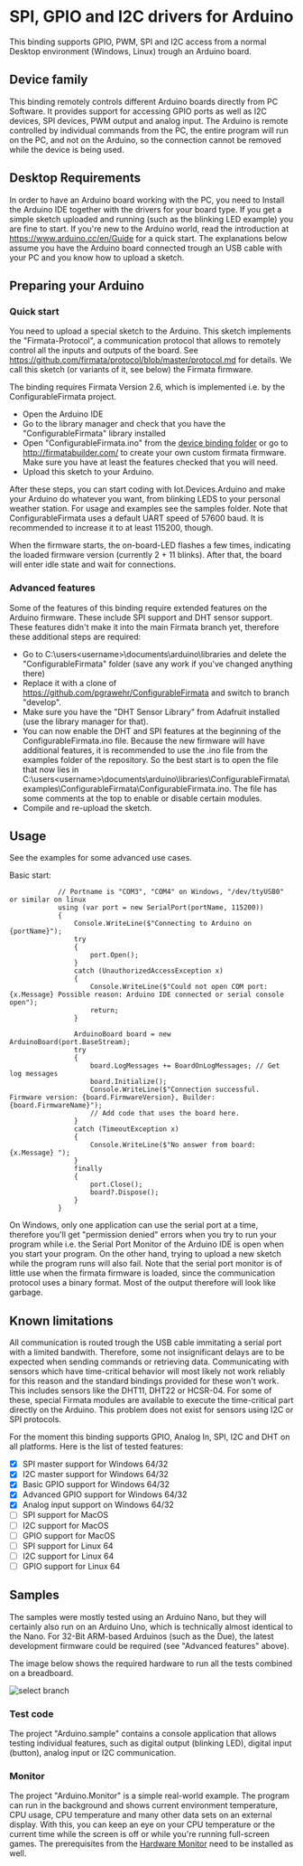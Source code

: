 # SPI, GPIO and I2C drivers for Arduino

This binding supports GPIO, PWM, SPI and I2C access from a normal Desktop environment (Windows, Linux) trough an Arduino board.

## Device family

This binding remotely controls different Arduino boards directly from PC Software. It provides support for accessing GPIO ports as well as I2C devices, SPI devices, PWM output and analog input. The Arduino is remote controlled by individual commands from the PC, the entire program will run on the PC, and not on the Arduino, so the connection cannot be removed while the device is being used. 

## Desktop Requirements

In order to have an Arduino board working with the PC, you need to Install the Arduino IDE together with the drivers for your board type. If you get a simple sketch uploaded and running (such as the blinking LED example) you are fine to start. If you're new to the Arduino world, read the introduction at https://www.arduino.cc/en/Guide for a quick start. The explanations below assume you have the Arduino board connected trough an USB cable with your PC and you know how to upload a sketch. 

## Preparing your Arduino
### Quick start
You need to upload a special sketch to the Arduino. This sketch implements the "Firmata-Protocol", a communication protocol that allows to remotely control all the inputs and outputs of the board. See https://github.com/firmata/protocol/blob/master/protocol.md for details. We call this sketch (or variants of it, see below) the Firmata firmware.

The binding requires Firmata Version 2.6, which is implemented i.e. by the ConfigurableFirmata project. 
- Open the Arduino IDE
- Go to the library manager and check that you have the "ConfigurableFirmata" library installed
- Open "ConfigurableFirmata.ino" from the [device binding folder](./ConfigurableFirmata/ConfigurableFirmata.ino) or go to http://firmatabuilder.com/ to create your own custom firmata firmware. Make sure you have at least the features checked that you will need.
- Upload this sketch to your Arduino. 

After these steps, you can start coding with Iot.Devices.Arduino and make your Arduino do whatever you want, from blinking LEDS to your personal weather station. For usage and examples see the samples folder. Note that ConfigurableFirmata uses a default UART speed of 57600 baud. It is recommended to increase it to at least 115200, though. 

When the firmware starts, the on-board-LED flashes a few times, indicating the loaded firmware version (currently 2 + 11 blinks). After that, the board will enter idle state and wait for connections. 

### Advanced features
Some of the features of this binding require extended features on the Arduino firmware. These include SPI support and DHT sensor support. These features didn't make it into the main Firmata branch yet, therefore these additional steps are required:
- Go to C:\users\<username>\documents\arduino\libraries and delete the "ConfigurableFirmata" folder (save any work if you've changed anything there)
- Replace it with a clone of https://github.com/pgrawehr/ConfigurableFirmata and switch to branch "develop". 
- Make sure you have the "DHT Sensor Library" from Adafruit installed (use the library manager for that).
- You can now enable the DHT and SPI features at the beginning of the ConfigurableFirmata.ino file. Because the new firmware will have additional features, it is recommended to use the .ino file from the examples folder of the repository. So the best start is to open the file that now lies in C:\users\<username>\documents\arduino\libraries\ConfigurableFirmata\examples\ConfigurableFirmata\ConfigurableFirmata.ino. The file has some comments at the top to enable or disable certain modules.
- Compile and re-upload the sketch. 

## Usage
See the examples for some advanced use cases. 

Basic start:
```
            // Portname is "COM3", "COM4" on Windows, "/dev/ttyUSB0" or similar on linux
            using (var port = new SerialPort(portName, 115200))
            {
                Console.WriteLine($"Connecting to Arduino on {portName}");
                try
                {
                    port.Open();
                }
                catch (UnauthorizedAccessException x)
                {
                    Console.WriteLine($"Could not open COM port: {x.Message} Possible reason: Arduino IDE connected or serial console open");
                    return;
                }

                ArduinoBoard board = new ArduinoBoard(port.BaseStream);
                try
                {
                    board.LogMessages += BoardOnLogMessages; // Get log messages
                    board.Initialize();
                    Console.WriteLine($"Connection successful. Firmware version: {board.FirmwareVersion}, Builder: {board.FirmwareName}");
                    // Add code that uses the board here.
                }
                catch (TimeoutException x)
                {
                    Console.WriteLine($"No answer from board: {x.Message} ");
                }
                finally
                {
                    port.Close();
                    board?.Dispose();
                }
            }
 ```
 
On Windows, only one application can use the serial port at a time, therefore you'll get "permission denied" errors when you try to run your program while i.e. the Serial Port Monitor of the Arduino IDE is open when you start your program. On the other hand, trying to upload a new sketch while the program runs will also fail. Note that the serial port monitor is of little use when the firmata firmware is loaded, since the communication protocol uses a binary format. Most of the output therefore will look like garbage. 

## Known limitations

All communication is routed trough the USB cable immitating a serial port with a limited bandwith. Therefore, some not insignificant delays are to be expected when sending commands or retrieving data. Communicating with sensors which have time-critical behavior will most likely not work reliably for this reason and the standard bindings provided for these won't work. This includes sensors like the DHT11, DHT22 or HCSR-04. For some of these, special Firmata modules are available to execute the time-critical part directly on the Arduino. This problem does not exist for sensors using I2C or SPI protocols. 

For the moment this binding supports GPIO, Analog In, SPI, I2C and DHT on all platforms. Here is the list of tested features:

- [x] SPI master support for Windows 64/32
- [x] I2C master support for Windows 64/32
- [x] Basic GPIO support for Windows 64/32
- [x] Advanced GPIO support for Windows 64/32
- [x] Analog input support on Windows 64/32
- [ ] SPI support for MacOS 
- [ ] I2C support for MacOS
- [ ] GPIO support for MacOS
- [ ] SPI support for Linux 64
- [ ] I2C support for Linux 64
- [ ] GPIO support for Linux 64

## Samples

The samples were mostly tested using an Arduino Nano, but they will certainly also run on an Arduino Uno, which is technically almost identical to the Nano. For 32-Bit ARM-based Arduinos (such as the Due), the latest development firmware could be required (see "Advanced features" above). 

The image below shows the required hardware to run all the tests combined on a breadboard. 

![select branch](./samples/ArduinoSample_Monitor.png)

### Test code
The project "Arduino.sample" contains a console application that allows testing individual features, such as digital output (blinking LED), digital input (button), analog input or I2C communication.

### Monitor
The project "Arduino.Monitor" is a simple real-world example. The program can run in the background and shows current environment temperature, CPU usage, CPU temperature and many other data sets on an external display. With this, you can keep an eye on your CPU temperature or the current time while the screen is off or while you're running full-screen games. The prerequisites from the [Hardware Monitor](../HardwareMonitor/README.md) need to be installed as well. 
